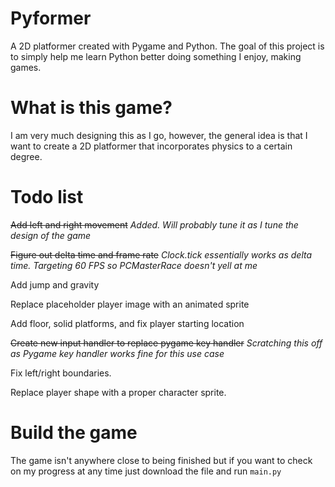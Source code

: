 # Pyformer

A 2D platformer created with Pygame and Python. The goal of this project is to simply help me learn Python better doing something I enjoy, making games.

# What is this game?

I am very much designing this as I go, however, the general idea is that I want to create a 2D platformer that incorporates physics
to a certain degree.

# Todo list 

~~Add left and right movement~~ _Added. Will probably tune it as I tune the design of the game_

~~Figure out delta time and frame rate~~ _Clock.tick essentially works as delta time. Targeting 60 FPS so PCMasterRace doesn't yell at me_

Add jump and gravity

Replace placeholder player image with an animated sprite

Add floor, solid platforms, and fix player starting location

~~Create new input handler to replace pygame key handler~~ _Scratching this off as Pygame key handler works fine for this use case_

Fix left/right boundaries.

Replace player shape with a proper character sprite.

# Build the game

The game isn't anywhere close to being finished but if you want to check on my progress at any time just download the file and run
`main.py`


